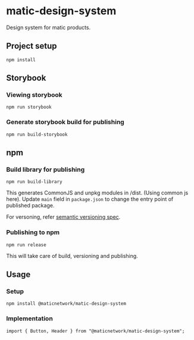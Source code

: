 # matic-design-system

Design system for matic products.

## Project setup
```
npm install
```

## Storybook
### Viewing storybook
```
npm run storybook
```
### Generate storybook build for publishing
```
npm run build-storybook
```

## npm
### Build library for publishing
```
npm run build-library
```
This generates CommonJS and unpkg modules in /dist. (Using common js here).
Update `main` field in `package.json` to change the entry point of published package.

For versoning, refer [semantic versioning spec](https://docs.npmjs.com/about-semantic-versioning).

### Publishing to npm
```
npm run release
```
This will take care of build, versioning and publishing.

## Usage

### Setup
```
npm install @maticnetwork/matic-design-system
```

### Implementation
```
import { Button, Header } from "@maticnetwork/matic-design-system";
```
